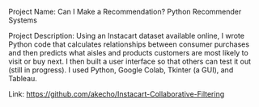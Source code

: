 Project Name: Can I Make a Recommendation? Python Recommender Systems

Project Description: Using an Instacart dataset available online, I wrote Python code that calculates relationships between consumer purchases and then predicts what aisles and products customers are most likely to visit or buy next. I then built a user interface so that others can test it out (still in progress). I used Python, Google Colab, Tkinter (a GUI), and Tableau.

Link: https://github.com/akecho/Instacart-Collaborative-Filtering

